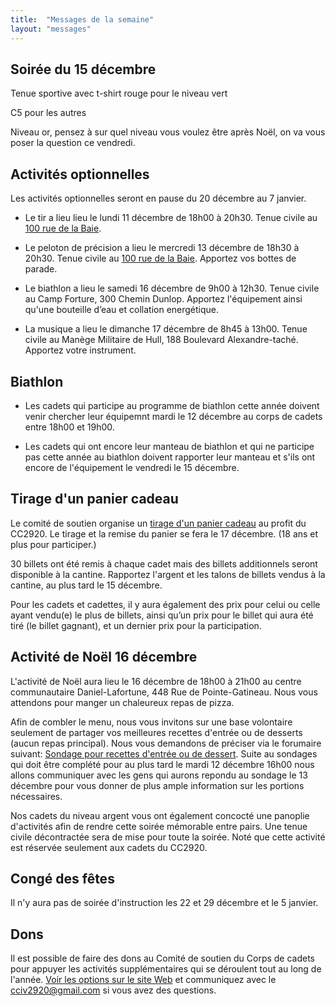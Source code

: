 ```yaml
---
title:  "Messages de la semaine"
layout: "messages"
---
```


## Soirée du 15 décembre

Tenue sportive avec t-shirt rouge pour le niveau vert

C5 pour les autres

Niveau or, pensez à sur quel niveau vous voulez être après Noël, on va vous poser la question ce vendredi.

## Activités optionnelles

Les activités optionnelles seront en pause du 20 décembre au 7 janvier.

- Le tir a lieu lieu le lundi 11 décembre de 18h00 à 20h30. Tenue civile au [100 rue de la Baie](/information/comment-nous-rejoindre/).

- Le peloton de précision a lieu le mercredi 13 décembre de 18h30 à 20h30. Tenue civile au [100 rue de la Baie](/information/comment-nous-rejoindre/). Apportez vos bottes de parade.

- Le biathlon a lieu le samedi 16 décembre de 9h00 à 12h30. Tenue civile au Camp Forture, 300 Chemin Dunlop. Apportez l'équipement ainsi qu'une bouteille d’eau et collation energétique.

- La musique a lieu le dimanche 17 décembre de 8h45 à 13h00. Tenue civile au Manège Militaire de Hull, 188 Boulevard Alexandre-taché. Apportez votre instrument.

## Biathlon

- Les cadets qui participe au programme de biathlon cette année doivent venir chercher leur équipemnt mardi le 12 décembre au corps de cadets entre 18h00 et 19h00.

- Les cadets qui ont encore leur manteau de biathlon et qui ne participe pas cette année au biathlon doivent rapporter leur manteau et s'ils ont encore de l'équipement le vendredi le 15 décembre.


## Tirage d'un panier cadeau

Le comité de soutien organise un [tirage d'un panier cadeau](/information/financement/#panier-cadeau-pour-le-temps-des-f%C3%AAtes) au profit du CC2920. Le tirage et la remise du panier se fera le 17 décembre. (18 ans et plus pour participer.)

30 billets ont été remis à chaque cadet mais des billets additionnels seront disponible à la cantine. Rapportez l'argent et les talons de billets vendus à la cantine, au plus tard le 15 décembre.

Pour les cadets et cadettes, il y aura également des prix pour celui ou celle ayant vendu(e) le plus de billets, ainsi qu’un prix pour le billet qui aura été tiré (le billet gagnant), et un dernier prix pour la participation.

## Activité de Noël 16 décembre

L'activité de Noël aura lieu le 16 décembre de 18h00 à 21h00 au centre communautaire Daniel-Lafortune, 448 Rue de Pointe-Gatineau. Nous vous attendons pour manger un chaleureux repas de pizza. 

Afin de combler le menu, nous vous invitons sur une base volontaire seulement de partager vos meilleures recettes d'entrée ou de desserts (aucun repas principal). Nous vous demandons de préciser via le forumaire suivant: [Sondage pour recettes d'entrée ou de dessert](https://docs.google.com/forms/d/1J6YdqhwHDx6cPpP3sGqSe9_DqLdm2dKZ-iSvYCB24pM/edit). Suite au sondages qui doit être complété pour au plus tard le mardi 12 décembre 16h00 nous allons communiquer avec les gens qui aurons repondu au sondage le 13 décembre pour vous donner de plus ample information sur les portions nécessaires. 

Nos cadets du niveau argent vous ont également concocté une panoplie d'activités afin de rendre cette soirée mémorable entre pairs. Une tenue civile décontractée sera de mise pour toute la soirée. Noté que cette activité est réservée seulement aux cadets du CC2920.

## Congé des fêtes

Il n'y aura pas de soirée d'instruction les 22 et 29 décembre et le 5 janvier.

## Dons

Il est possible de faire des dons au Comité de soutien du Corps de cadets pour appuyer les activités supplémentaires qui se déroulent tout au long de l'année. [Voir les options sur le site Web](https://www.cc2920.ca/information/financement/#don) et communiquez avec le <cciv2920@gmail.com> si vous avez des questions.  
